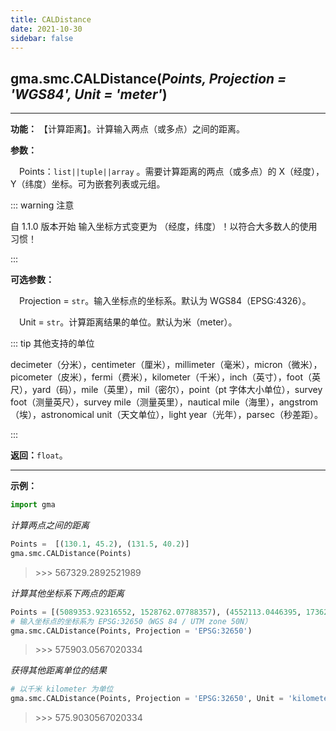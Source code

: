 ```yaml
---
title: CALDistance
date: 2021-10-30
sidebar: false
---
```


## gma.smc.**CALDistance**(*Points, Projection = 'WGS84', Unit = 'meter'*)<Badge text="1.0.5 +"/>
---

**功能：** 【计算距离】。计算输入两点（或多点）之间的距离。

**参数：**

&emsp;Points：`list||tuple||array` 。需要计算距离的两点（或多点）的 X（经度），Y（纬度）坐标。可为嵌套列表或元组。

::: warning 注意

自 1.1.0 版本开始 输入坐标方式变更为 （经度，纬度）！以符合大多数人的使用习惯！

:::

**可选参数：**

&emsp;Projection = `str`。输入坐标点的坐标系。默认为 WGS84（EPSG:4326）。

&emsp;Unit = `str`。计算距离结果的单位。默认为米（meter）。

::: tip 其他支持的单位

decimeter（分米），centimeter（厘米），millimeter（毫米），micron（微米），picometer（皮米），fermi（费米），kilometer（千米），inch（英寸），foot（英尺），yard（码），mile（英里），mil（密尔），point（pt 字体大小单位），survey foot（测量英尺），survey mile（测量英里），nautical mile（海里），angstrom（埃），astronomical unit（天文单位），light year（光年），parsec（秒差距）。

:::

**返回：**`float`。

---

**示例：**
```python
import gma
```
*计算两点之间的距离*
```python
Points =  [(130.1, 45.2), (131.5, 40.2)]
gma.smc.CALDistance(Points)
```
> \>>> 567329.2892521989

*计算其他坐标系下两点的距离*

```python
Points = [(5089353.92316552, 1528762.07788357), (4552113.0446395, 1736214.64875059)]
# 输入坐标点的坐标系为 EPSG:32650（WGS 84 / UTM zone 50N）
gma.smc.CALDistance(Points, Projection = 'EPSG:32650')
```
> \>>> 575903.0567020334

*获得其他距离单位的结果*
```python
# 以千米 kilometer 为单位
gma.smc.CALDistance(Points, Projection = 'EPSG:32650', Unit = 'kilometer')
```
> \>>> 575.9030567020334

